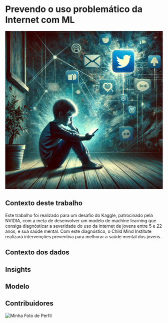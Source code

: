 # Prevendo o uso problemático da Internet com ML

![Imagem de capa](https://github.com/jeffersonrafael/Mental-Health-Machine-Learning/blob/main/Assets/DALLE2_1.png)

## Contexto deste trabalho
Este trabalho foi realizado para um desafio do Kaggle, patrocinado pela NVIDIA, com a meta de desenvolver um modelo de machine learning que consiga diagnósticar a severidade do uso da internet de jovens entre 5 e 22 anos, e sua saúde mental. Com este diagnóstico, o Child Mind Institute realizará intervenções preventiva para melhorar a saúde mental dos jovens.




## Contexto dos dados


## Insights


## Modelo

## Contribuidores
![Minha Foto de Perfil](https://avatars.githubusercontent.com/u/65470846?v=4)
